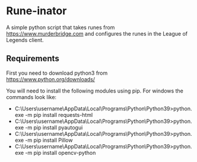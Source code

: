 # Rune-inator

A simple python script that takes runes from https://www.murderbridge.com and configures the runes in the League of Legends client.

## Requirements
First you need to download python3 from https://www.python.org/downloads/ 

You will need to install the following modules using pip. For windows the commands look like: 
  - C:\Users\username\AppData\Local\Programs\Python\Python39>python.exe -m pip install requests-html
  - C:\Users\username\AppData\Local\Programs\Python\Python39>python.exe -m pip install pyautogui
  - C:\Users\username\AppData\Local\Programs\Python\Python39>python.exe -m pip install Pillow
  - C:\Users\username\AppData\Local\Programs\Python\Python39>python.exe -m pip install opencv-python
